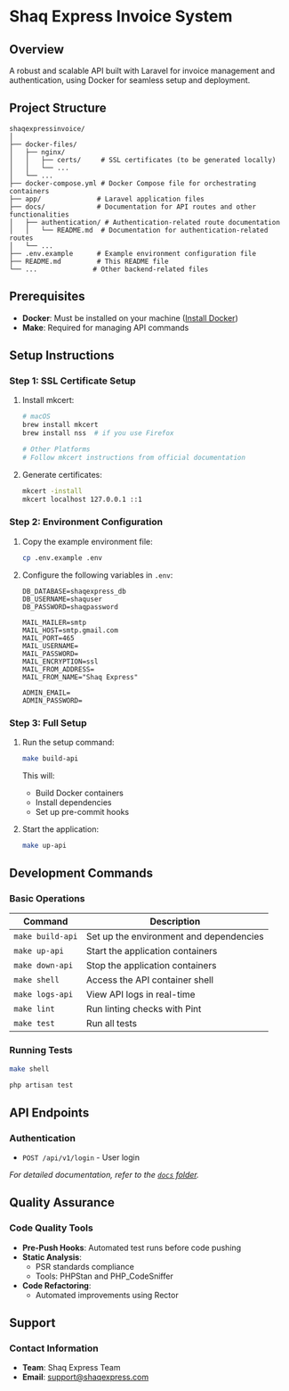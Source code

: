 # Shaq Express Invoice System

## Overview

A robust and scalable API built with Laravel for invoice management and authentication, using Docker for seamless setup and deployment.

## Project Structure

```
shaqexpressinvoice/
│
├── docker-files/
│   ├── nginx/
│   │   ├── certs/     # SSL certificates (to be generated locally)
│   │   └── ...
│   └── ...
├── docker-compose.yml # Docker Compose file for orchestrating containers
├── app/              # Laravel application files
├── docs/             # Documentation for API routes and other functionalities
│   ├── authentication/ # Authentication-related route documentation
│   │   └── README.md  # Documentation for authentication-related routes
│   └── ...
├── .env.example      # Example environment configuration file
├── README.md         # This README file
└── ...              # Other backend-related files
```

## Prerequisites

-   **Docker**: Must be installed on your machine ([Install Docker](https://docs.docker.com/get-docker/))
-   **Make**: Required for managing API commands

## Setup Instructions

### Step 1: SSL Certificate Setup

1. Install mkcert:

    ```bash
    # macOS
    brew install mkcert
    brew install nss  # if you use Firefox

    # Other Platforms
    # Follow mkcert instructions from official documentation
    ```

2. Generate certificates:
    ```bash
    mkcert -install
    mkcert localhost 127.0.0.1 ::1
    ```

### Step 2: Environment Configuration

1. Copy the example environment file:

    ```bash
    cp .env.example .env
    ```

2. Configure the following variables in `.env`:

    ```env
    DB_DATABASE=shaqexpress_db
    DB_USERNAME=shaquser
    DB_PASSWORD=shaqpassword

    MAIL_MAILER=smtp
    MAIL_HOST=smtp.gmail.com
    MAIL_PORT=465
    MAIL_USERNAME=
    MAIL_PASSWORD=
    MAIL_ENCRYPTION=ssl
    MAIL_FROM_ADDRESS=
    MAIL_FROM_NAME="Shaq Express"

    ADMIN_EMAIL=
    ADMIN_PASSWORD=
    ```

### Step 3: Full Setup

1. Run the setup command:

    ```bash
    make build-api
    ```

    This will:

    - Build Docker containers
    - Install dependencies
    - Set up pre-commit hooks

2. Start the application:
    ```bash
    make up-api
    ```

## Development Commands

### Basic Operations

| Command          | Description                             |
| ---------------- | --------------------------------------- |
| `make build-api` | Set up the environment and dependencies |
| `make up-api`    | Start the application containers        |
| `make down-api`  | Stop the application containers         |
| `make shell`     | Access the API container shell          |
| `make logs-api`  | View API logs in real-time              |
| `make lint`      | Run linting checks with Pint            |
| `make test`      | Run all tests                           |

### Running Tests

```bash
make shell

php artisan test
```

## API Endpoints

### Authentication

-   `POST /api/v1/login` - User login

_For detailed documentation, refer to the [`docs` folder](./docs)._

## Quality Assurance

### Code Quality Tools

-   **Pre-Push Hooks**: Automated test runs before code pushing
-   **Static Analysis**:
    -   PSR standards compliance
    -   Tools: PHPStan and PHP_CodeSniffer
-   **Code Refactoring**:
    -   Automated improvements using Rector

## Support

### Contact Information

-   **Team**: Shaq Express Team
-   **Email**: support@shaqexpress.com
